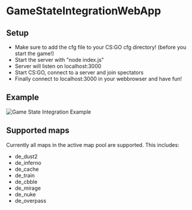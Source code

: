 # GameStateIntegrationWebApp

## Setup

- Make sure to add the cfg file to your CS:GO cfg directory! (before you start the game!)
- Start the server with "node index.js"
- Server will listen on localhost:3000
- Start CS:GO, connect to a server and join spectators
- Finally connect to localhost:3000 in your webbrowser and have fun!

## Example

![Game State Integration Example](https://github.com/utage-tech/GameStateIntegrationWebApp/blob/master/example.jpg "Webpage example")

## Supported maps

Currently all maps in the active map pool are supported. This includes:
- de_dust2
- de_inferno
- de_cache
- de_train
- de_cbble
- de_mirage
- de_nuke
- de_overpass

